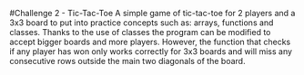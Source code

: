 #Challenge 2 - Tic-Tac-Toe
A simple game of tic-tac-toe for 2 players and a 3x3 board to put into practice concepts such as: arrays, functions and classes.
Thanks to the use of classes the program can be modified to accept bigger boards and more players. However, the function that checks if any player has won only works correctly for 3x3 boards and will miss any consecutive rows outside the main two diagonals of the board.
